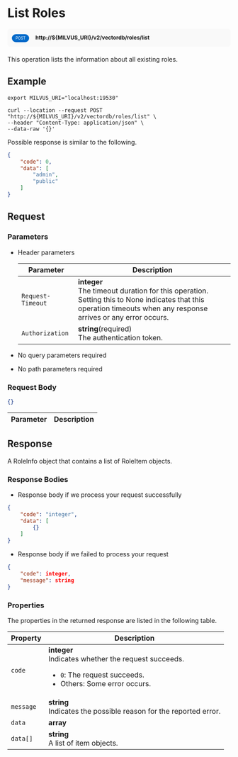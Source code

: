 # List Roles

<div style="background: #f9f9f9; padding: 10px; border-radius: 5px; margin-bottom: 20px;">
    <div style="display: inline-block; background: #026aca; font-size: 0.6em; border-radius: 10px; color: #ffffff; padding: 0.3em 1em; line-height: 1.5em;">
        <span>POST</span>
    </div>
    <div style="display: inline-block; font-size: 0.85em; font-weight: 700; margin-left: 10px;">
        <span>http://${MILVUS_URI}/v2/vectordb/roles/list</span>
    </div>
</div>

This operation lists the information about all existing roles.

## Example

```shell
export MILVUS_URI="localhost:19530"

curl --location --request POST "http://${MILVUS_URI}/v2/vectordb/roles/list" \
--header "Content-Type: application/json" \
--data-raw '{}'
```
Possible response is similar to the following.
```json
{
    "code": 0,
    "data": [
        "admin",
        "public"
    ]
}
```


## Request

### Parameters

- Header parameters

    | Parameter        | Description                                                                               |
    |------------------|-------------------------------------------------------------------------------------------|
    | `Request-Timeout`  | **integer**<br/>The timeout duration for this operation.<br/>Setting this to None indicates that this operation timeouts when any response arrives or any error occurs.|
    | `Authorization`  | **string**(required)<br/>The authentication token.|

- No query parameters required

- No path parameters required

### Request Body

```json
{}
```

| Parameter        | Description                                                                               |
|------------------|-------------------------------------------------------------------------------------------|


## Response

A RoleInfo object that contains a list of RoleItem objects.

### Response Bodies

- Response body if we process your request successfully

```json
{
    "code": "integer",
    "data": [
        {}
    ]
}
```

- Response body if we failed to process your request

```json
{
    "code": integer,
    "message": string
}
```

### Properties

The properties in the returned response are listed in the following table.

| Property | Description                                                                                                                                 |
|----------|---------------------------------------------------------------------------------------------------------------------------------------------|
| `code`   | __integer__<br/>Indicates whether the request succeeds.<br/><ul><li>`0`: The request succeeds.</li><li>Others: Some error occurs.</li></ul> |
| `message`  | __string__<br/>Indicates the possible reason for the reported error. |
| `data` | __array__<br/> |
| `data[]`  | __string__<br/>A list of item objects.  |
